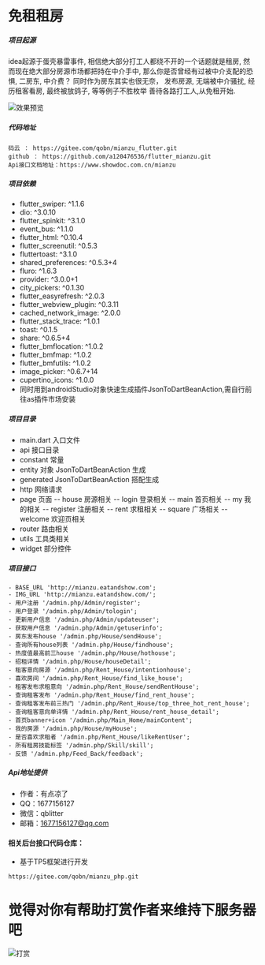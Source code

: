 # 免租租房
##### 项目起源
idea起源于蛋壳暴雷事件,
相信绝大部分打工人都绕不开的一个话题就是租房,
然而现在绝大部分房源市场都把持在中介手中,
那么你是否曾经有过被中介支配的恐惧,
二房东,
中介费？
同时作为房东其实也很无奈，
发布房源,
无端被中介骚扰,
经历租客看房,
最终被放鸽子,
等等例子不胜枚举
善待各路打工人,从免租开始.

![效果预览](https://github.com/a120476536/flutter_mianzu/blob/master/mianzu.gif?raw=true)

##### 代码地址
```
码云 ： https://gitee.com/qobn/mianzu_flutter.git
github ： https://github.com/a120476536/flutter_mianzu.git
Api接口文档地址：https://www.showdoc.com.cn/mianzu
```
##### 项目依赖
  - flutter_swiper: ^1.1.6
  - dio: ^3.0.10
  - flutter_spinkit: ^3.1.0
  - event_bus: ^1.1.0
  - flutter_html: ^0.10.4
  - flutter_screenutil: ^0.5.3
  - fluttertoast: ^3.1.0
  - shared_preferences: ^0.5.3+4
  - fluro: ^1.6.3
  - provider: ^3.0.0+1
  - city_pickers: ^0.1.30
  - flutter_easyrefresh: ^2.0.3
  - flutter_webview_plugin: ^0.3.11
  - cached_network_image: ^2.0.0
  - flutter_stack_trace: ^1.0.1
  - toast: ^0.1.5
  - share: ^0.6.5+4
  - flutter_bmflocation: ^1.0.2
  - flutter_bmfmap:  ^1.0.2
  - flutter_bmfutils: ^1.0.2
  - image_picker: ^0.6.7+14
  - cupertino_icons: ^1.0.0
  - 同时用到androidStudio对象快速生成插件JsonToDartBeanAction,需自行前往as插件市场安装
##### 项目目录
- main.dart 入口文件
- api 接口目录
- constant 常量
- entity 对象 JsonToDartBeanAction 生成
- generated JsonToDartBeanAction 搭配生成
- http 网络请求
- page 页面
 -- house 房源相关
 -- login 登录相关
 -- main 首页相关
 -- my 我的相关
 -- register 注册相关
 -- rent 求租相关
 -- square 广场相关
 -- welcome 欢迎页相关
- router 路由相关
- utils 工具类相关
- widget 部分控件
##### 项目接口
    - BASE_URL 'http://mianzu.eatandshow.com';
    - IMG_URL 'http://mianzu.eatandshow.com/';
    - 用户注册 '/admin.php/Admin/register';
    - 用户登录 '/admin.php/Admin/tologin';
    - 更新用户信息 '/admin.php/Admin/updateuser';
    - 获取用户信息 '/admin.php/Admin/getuserinfo';
    - 房东发布house '/admin.php/House/sendHouse';
    - 查询所有house列表 '/admin.php/House/findhouse';
    - 热度值最高前三house '/admin.php/House/hothouse';
    - 招租详情 '/admin.php/House/houseDetail';
    - 租客意向房源 '/admin.php/Rent_House/intentionhouse';
    - 喜欢房间 '/admin.php/Rent_House/find_like_house';
    - 租客发布求租意向 '/admin.php/Rent_House/sendRentHouse';
    - 查询租客发布 '/admin.php/Rent_House/find_rent_house';
    - 查询租客发布前三热门 '/admin.php/Rent_House/top_three_hot_rent_house';
    - 查询租客意向单详情 '/admin.php/Rent_House/rent_house_detail';
    - 首页banner+icon '/admin.php/Main_Home/mainContent';
    - 我的房源 '/admin.php/House/myHouse';
    - 是否喜欢求租者 '/admin.php/Rent_House/likeRentUser';
    - 所有租房技能标签 '/admin.php/Skill/skill';
    - 反馈 '/admin.php/Feed_Back/feedback';
##### Api地址提供
- 作者：有点凉了
- QQ：1677156127
- 微信：qblitter
- 邮箱：1677156127@qq.com
#### 相关后台接口代码仓库：
- 基于TP5框架进行开发
```
https://gitee.com/qobn/mianzu_php.git
```
# 觉得对你有帮助打赏作者来维持下服务器吧
![打赏](http://mianzu.eatandshow.com/support/pay.png)


